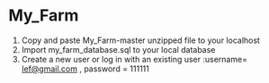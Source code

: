 # My_Farm
1. Copy and paste My_Farm-master unzipped file to your localhost
2. Import my_farm_database.sql to your local database
3. Create a new user or log in with an existing user :username= lef@gmail.com , password = 111111
